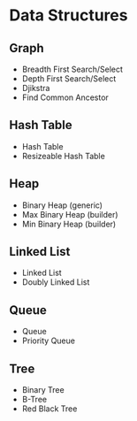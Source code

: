 # Data Structures

## Graph

- Breadth First Search/Select
- Depth First Search/Select
- Djikstra
- Find Common Ancestor

## Hash Table

- Hash Table
- Resizeable Hash Table

## Heap

- Binary Heap (generic)
- Max Binary Heap (builder)
- Min Binary Heap (builder)

## Linked List

- Linked List
- Doubly Linked List

## Queue

- Queue
- Priority Queue

## Tree

- Binary Tree
- B-Tree
- Red Black Tree
